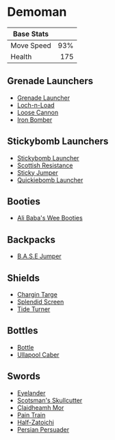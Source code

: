 # Demoman

| Base Stats |      |
|------------|-----:|
| Move Speed |  93% |
| Health     |  175 |

## Grenade Launchers
* [Grenade Launcher](items/grenade-launcher.md)
* [Loch-n-Load](items/loch-n-load.md)
* [Loose Cannon](items/loose-cannon.md)
* [Iron Bomber](items/iron-bomber.md)

## Stickybomb Launchers
* [Stickybomb Launcher](items/stickybomb-launcher.md)
* [Scottish Resistance](items/scottish-resistance.md)
* [Sticky Jumper](items/sticky-jumper.md)
* [Quickiebomb Launcher](items/quickiebomb-launcher.md)

## Booties
* [Ali Baba's Wee Booties](items/ali-babas-wee-booties.md)

## Backpacks
* [B.A.S.E Jumper](../multiclass/items/base-jumper.md)

## Shields
* [Chargin Targe](items/chargin-targe.md)
* [Splendid Screen](items/splendid-screen.md)
* [Tide Turner](items/tide-turner.md)

## Bottles
* [Bottle](items/bottle.md)
* [Ullapool Caber](items/ullapool-caber.md)

## Swords
* [Eyelander](items/eyelander.md)
* [Scotsman's Skullcutter](items/scotsmans-skullcutter.md)
* [Claidheamh Mor](items/claidheamh-mor.md)
* [Pain Train](../multiclass/items/pain-train.md)
* [Half-Zatoichi](../multiclass/items/half-zatoichi.md)
* [Persian Persuader](items/persian-persuader.md)
